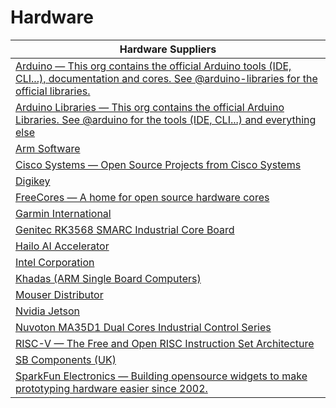 # Hardware 

| Hardware Suppliers |
|-----------|
| [Arduino — This org contains the official Arduino tools (IDE, CLI...), documentation and cores. See @arduino-libraries for the official libraries.](https://github.com/arduino) |
| [Arduino Libraries — This org contains the official Arduino Libraries. See @arduino for the tools (IDE, CLI...) and everything else](https://github.com/arduino-libraries) |
| [Arm Software](https://github.com/ARM-software) |
| [Cisco Systems — Open Source Projects from Cisco Systems](https://github.com/cisco) |
| [Digikey](https://www.digikey.com/) |
| [FreeCores — A home for open source hardware cores](https://github.com/freecores) |
| [Garmin International](https://github.com/garmin) |
| [Genitec RK3568 SMARC Industrial Core Board](https://www.geniatech.com/product/som-3568-smarc/) 
| [Hailo AI Accelerator](https://hailo.ai/) |
| [Intel Corporation](https://github.com/intel) | 
| [Khadas (ARM Single Board Computers)](https://www.khadas.com/shop?Collection=All&sort=price_descending)|
| [Mouser Distributor](https://www.mouser.com/) |
| [Nvidia Jetson](https://store.nvidia.com/en-us/jetson/store/) |
| [Nuvoton MA35D1 Dual Cores Industrial Control Series](https://www.nuvoton.com/products/microprocessors/arm-cortex-a35-mpus/ma35d1-high-performance-edge-iiot-series/) |
| [RISC-V — The Free and Open RISC Instruction Set Architecture](https://github.com/riscv) |
| [SB Components \(UK\)](https://shop.sb-components.co.uk/) |
| [SparkFun Electronics — Building opensource widgets to make prototyping hardware easier since 2002.](https://github.com/sparkfun) |

